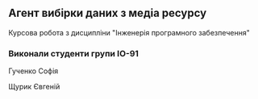 ## Агент вибірки даних з медіа ресурсу
Курсова робота з дисципліни "Інженерія програмного забезпечення"
### Виконали студенти групи ІО-91
Гученко Софія

Щурик Євгеній
